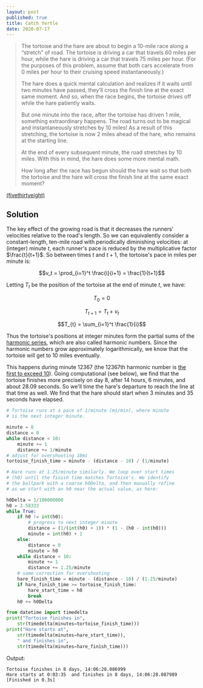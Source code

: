 ```yaml
---
layout: post
published: true
title: Catch Yertle
date: 2020-07-17
---
```


>The tortoise and the hare are about to begin a 10-mile race along a “stretch” of road. The tortoise is driving a car that travels 60 miles per hour, while the hare is driving a car that travels 75 miles per hour. (For the purposes of this problem, assume that both cars accelerate from 0 miles per hour to their cruising speed instantaneously.)
>
>The hare does a quick mental calculation and realizes if it waits until two minutes have passed, they’ll cross the finish line at the exact same moment. And so, when the race begins, the tortoise drives off while the hare patiently waits.
>
>But one minute into the race, after the tortoise has driven 1 mile, something extraordinary happens. The road turns out to be magical and instantaneously stretches by 10 miles! As a result of this stretching, the tortoise is now 2 miles ahead of the hare, who remains at the starting line.
>
>At the end of every subsequent minute, the road stretches by 10 miles. With this in mind, the hare does some more mental math.
>
>How long after the race has begun should the hare wait so that both the tortoise and the hare will cross the finish line at the same exact moment?

[(fivethirtyeight)](https://fivethirtyeight.com/features/can-the-hare-beat-the-tortoise/)

<!--more-->

## Solution

The key effect of the growing road is that it decreases the runners' velocities relative to the road's length. So we can equivalently consider a constant-length, ten-mile road with periodically diminishing velocities: at (integer) minute $t$, each runner's pace is reduced by the multiplicative factor $\frac{t}{t+1}$. So between times $t$ and $t+1$, the tortoise's pace in miles per minute is:

$$v_t = \prod_{i=1}^t \frac{i}{i+1} = \frac{1}{t+1}$$

Letting $T_t$ be the position of the tortoise at the end of minute $t$, we have:

$$T_0 = 0$$

$$T_{t+1} = T_t + v_t$$

$$T_{t} = \sum_{i=1}^t \frac{1}{i}$$

Thus the tortoise's positions at integer minutes form the partial sums of the [harmonic series](https://en.wikipedia.org/wiki/Harmonic_series_(mathematics)), which are also called harmonic numbers. Since the harmonic numbers grow approximately logarithmically, we know that the tortoise will get to $10$ miles eventually. 

This happens during minute $12367$ (the $12367$th harmonic number is [the first to exceed $10$](https://oeis.org/A004080)). Going computational (see below), we find that the tortoise finishes more precisely on day $8$, after $14$ hours, $6$ minutes, and about $28.09$ seconds. So we'll time the hare's departure to reach the line at that time as well. We find that the hare should start when $3$ minutes and $35$ seconds have elapsed.

```python
# Tortoise runs at a pace of 1/minute (mi/min), where minute
# is the next integer minute.

minute = 0
distance = 0
while distance < 10:
	minute += 1
	distance += 1/minute
# adjust for overshooting 10mi
tortoise_finish_time = minute - (distance - 10) / (1/minute)

# Hare runs at 1.25/minute similarly. We loop over start times 
# (h0) until the finish time matches Tortoise's. We identify
# the ballpark with a coarse h0Delta, and then manually refine 
# as we start with an h0 near the actual value, as here:

h0Delta = 1/100000000
h0 = 3.58333
while True:
	if h0 != int(h0):
		# progress to next integer minute
		distance = (1/(int(h0) + 1)) * (1 - (h0 - int(h0)))
		minute = int(h0) + 1
	else:
		distance = 0
		minute = h0
	while distance < 10:
		minute += 1
		distance += 1.25/minute
	# same correction for overshooting
	hare_finish_time = minute - (distance - 10) / (1.25/minute)
	if hare_finish_time >= tortoise_finish_time:
		hare_start_time = h0
		break
	h0 += h0Delta

from datetime import timedelta
print("Tortoise finishes in",
	str(timedelta(minutes=tortoise_finish_time)))
print("Hare starts at",
	str(timedelta(minutes=hare_start_time)),
	" and finishes in", 
	str(timedelta(minutes=hare_finish_time)))
```
 Output:

 ```
 Tortoise finishes in 8 days, 14:06:28.086999
Hare starts at 0:03:35  and finishes in 8 days, 14:06:28.087989
[Finished in 0.3s]
```

<br>